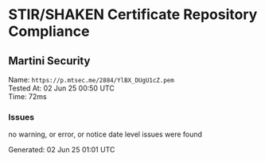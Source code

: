 # STIR/SHAKEN Certificate Repository Compliance

## Martini Security

Name: `https://p.mtsec.me/2884/YlBX_DUgU1cZ.pem`\
Tested At: 02 Jun 25 00:50 UTC\
Time: 72ms

### Issues

no warning, or error, or notice date level issues were found

Generated: 02 Jun 25 01:01 UTC